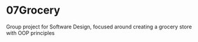 # 07Grocery
Group project for Software Design, focused around creating a grocery store with OOP principles
